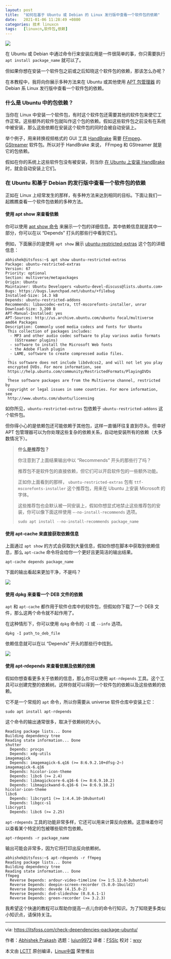 ```yaml
---
layout: post
title:	"如何在基于 Ubuntu 或 Debian 的 Linux 发行版中查看一个软件包的依赖"
date:	2021-01-06 11:28:49 +0800 
categories:	技术 linuxcn 
tags:	[linuxcn,软件包,依赖]
---
```



![](/Asserts/Images/album/202101/06/112738sv0dmjojmjokpxt0.jpg)


在 Ubuntu 或 Debian 中通过命令行来安装应用是一件很简单的事，你只需要执行 `apt install package_name` 就可以了。


但如果你想在安装一个软件包之前或之后知晓这个软件包的依赖，那该怎么办呢？


在本教程中，我将向你展示多种方法来在 Ubuntu 或其他使用 [APT 包管理器](https://wiki.debian.org/Apt) 的 Debian 系 Linux 发行版中查看一个软件包的依赖。


### 什么是 Ubuntu 中的包依赖？


当你在 Linux 中安装一个软件包，有时这个软件包还需要其他的软件包来使它工作正常。这些额外的软件包就叫作这个包的依赖。假如这些软件包之前没有在系统中被安装，那么这些依赖在安装这个软件包的同时会被自动安装上。


举个例子，用来转换视频格式的 GUI 工具 [HandBrake](https://itsfoss.com/handbrake/) 需要 [FFmpeg](https://ffmpeg.org/)、[GStreamer](https://gstreamer.freedesktop.org/) 软件包。所以对于 HandBrake 来说， FFmpeg 和 GStreamer 就是它的包依赖。


假如在你的系统上这些软件包没有被安装，则当你 [在 Ubuntu 上安装 HandBrake](https://itsfoss.com/install-handbrake-ubuntu/) 时，就会自动安装上它们。


### 在 Ubuntu 和基于 Debian 的发行版中查看一个软件包的依赖


正如在 Linux 上经常发生的那样，有多种方法来达到相同的目标。下面让我们一起瞧瞧查看一个软件包依赖的多种方法。


#### 使用 apt show 来查看依赖


你可以使用 [apt show 命令](https://itsfoss.com/apt-search-command/) 来展示一个包的详细信息。其中依赖信息就是其中一部分，你可以在以 “Depends” 打头的那些行中看到它们。


例如，下面展示的是使用 `apt show` 展示 [ubuntu-restricted-extras](https://itsfoss.com/install-media-codecs-ubuntu/) 这个包的详细信息：



```
abhishek@itsfoss:~$ apt show ubuntu-restricted-extras 
Package: ubuntu-restricted-extras
Version: 67
Priority: optional
Section: multiverse/metapackages
Origin: Ubuntu
Maintainer: Ubuntu Developers <ubuntu-devel-discuss@lists.ubuntu.com>
Bugs: https://bugs.launchpad.net/ubuntu/+filebug
Installed-Size: 14.3 kB
Depends: ubuntu-restricted-addons
Recommends: libavcodec-extra, ttf-mscorefonts-installer, unrar
Download-Size: 3,200 B
APT-Manual-Installed: yes
APT-Sources: http://us.archive.ubuntu.com/ubuntu focal/multiverse amd64 Packages
Description: Commonly used media codecs and fonts for Ubuntu
 This collection of packages includes:
  - MP3 and other audio codec software to play various audio formats
    (GStreamer plugins)
  - software to install the Microsoft Web fonts
  - the Adobe Flash plugin
  - LAME, software to create compressed audio files.
 .
 This software does not include libdvdcss2, and will not let you play
 encrypted DVDs. For more information, see
 https://help.ubuntu.com/community/RestrictedFormats/PlayingDVDs
 .
 These software packages are from the Multiverse channel, restricted by
 copyright or legal issues in some countries. For more information, see
 http://www.ubuntu.com/ubuntu/licensing

```

如你所见，`ubuntu-restricted-extras` 包依赖于 `ubuntu-restricted-addons` 这个软件包。


但你得小心的是依赖包还可能依赖于其他包，这样一直循环往复直到尽头。但幸好 APT 包管理器可以为你处理这些复杂的依赖关系，自动地安装所有的依赖（大多数情况下）。



> 
> **什么是推荐包？**
> 
> 
> 你注意到了上面结果输出中以 “Recommends” 开头的那些行了吗？
> 
> 
> 推荐包不是软件包的直接依赖，但它们可以开启软件包的一些额外功能。
> 
> 
> 正如你上面看到的那样， `ubuntu-restricted-extras` 包有 `ttf-mscorefonts-installer` 这个推荐包，用来在 Ubuntu 上安装 Microsoft 的字体。
> 
> 
> 这些推荐包也会默认被一同安装上，假如你想显式地禁止这些推荐包的安装，你可以像下面这样使用 `–-no-install-recommends` 选项。
> 
> 
> 
> ```
> sudo apt install --no-install-recommends package_name
> 
> ```
> 
> 


#### 使用 apt-cache 来直接获取依赖信息


上面通过 `apt show` 的方式会获取到大量信息，假如你想在脚本中获取到依赖信息，那么 `apt-cache` 命令将会给你一个更好且更简洁的输出结果。



```
apt-cache depends package_name

```

下面的输出看起来更加干净，不是吗？


![](/Asserts/Images/album/202101/06/112849tk6ncb9edogeogeo.png)


#### 使用 dpkg 来查看一个 DEB 文件的依赖


`apt` 和 `apt-cache` 都作用于软件仓库中的软件包，但假如你下载了一个 DEB 文件，那么这两个命令就不起作用了。


在这种情形下，你可以使用 `dpkg` 命令的 `-I` 或 `--info` 选项。



```
dpkg -I path_to_deb_file

```

依赖信息就可以在以 “Depends” 开头的那些行中找到。


![](/Asserts/Images/album/202101/06/112850q37hvz6i4d7i6g7u.png)


#### 使用 apt-rdepends 来查看依赖及依赖的依赖


假如你想查看更多关于依赖的信息，那么你可以使用 `apt-rdepends` 工具。这个工具可以创建完整的依赖树。这样你就可以得到一个软件包的依赖以及这些依赖的依赖。


它不是一个常规的 `apt` 命令，所以你需要从 universe 软件仓库中安装上它：



```
sudo apt install apt-rdepends

```

这个命令的输出通常很多，取决于依赖树的大小。



```
Reading package lists... Done
Building dependency tree
Reading state information... Done
shutter
  Depends: procps
  Depends: xdg-utils
imagemagick
  Depends: imagemagick-6.q16 (>= 8:6.9.2.10+dfsg-2~)
imagemagick-6.q16
  Depends: hicolor-icon-theme
  Depends: libc6 (>= 2.4)
  Depends: libmagickcore-6.q16-6 (>= 8:6.9.10.2)
  Depends: libmagickwand-6.q16-6 (>= 8:6.9.10.2)
hicolor-icon-theme
libc6
  Depends: libcrypt1 (>= 1:4.4.10-10ubuntu4)
  Depends: libgcc-s1
libcrypt1
  Depends: libc6 (>= 2.25)

```

`apt-rdepends` 工具的功能非常多样，它还可以用来计算反向依赖。这意味着你可以查看某个特定的包被哪些软件包依赖。



```
apt-rdepends -r package_name

```

输出可能会非常多，因为它将打印出反向依赖树。



```
abhishek@itsfoss:~$ apt-rdepends -r ffmpeg
Reading package lists... Done
Building dependency tree       
Reading state information... Done
ffmpeg
  Reverse Depends: ardour-video-timeline (>= 1:5.12.0-3ubuntu4)
  Reverse Depends: deepin-screen-recorder (5.0.0-1build2)
  Reverse Depends: devede (4.15.0-2)
  Reverse Depends: dvd-slideshow (0.8.6.1-1)
  Reverse Depends: green-recorder (>= 3.2.3)

```

我希望这个快速的教程可以帮助你提高一点儿你的命令行知识。为了知晓更多类似小知识点，请保持关注。




---


via: <https://itsfoss.com/check-dependencies-package-ubuntu/>


作者：[Abhishek Prakash](https://itsfoss.com/author/abhishek/) 选题：[lujun9972](https://github.com/lujun9972) 译者：[FSSlc](https://github.com/FSSlc) 校对：[wxy](https://github.com/wxy)


本文由 [LCTT](https://github.com/LCTT/TranslateProject) 原创编译，[Linux中国](https://linux.cn/) 荣誉推出
